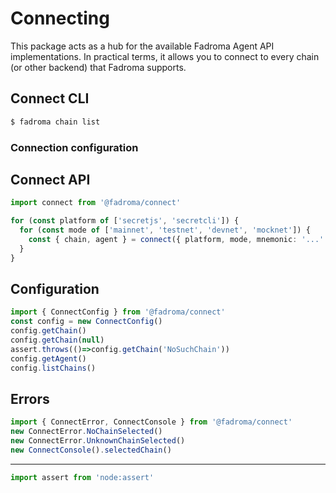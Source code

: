 # Connecting

This package acts as a hub for the available Fadroma Agent API implementations.
In practical terms, it allows you to connect to every chain (or other backend)
that Fadroma supports.

## Connect CLI

```sh
$ fadroma chain list
```

### Connection configuration

## Connect API

```typescript
import connect from '@fadroma/connect'

for (const platform of ['secretjs', 'secretcli']) {
  for (const mode of ['mainnet', 'testnet', 'devnet', 'mocknet']) {
    const { chain, agent } = connect({ platform, mode, mnemonic: '...' })
  }
}
```

## Configuration

```typescript
import { ConnectConfig } from '@fadroma/connect'
const config = new ConnectConfig()
config.getChain()
config.getChain(null)
assert.throws(()=>config.getChain('NoSuchChain'))
config.getAgent()
config.listChains()
```

## Errors

```typescript
import { ConnectError, ConnectConsole } from '@fadroma/connect'
new ConnectError.NoChainSelected()
new ConnectError.UnknownChainSelected()
new ConnectConsole().selectedChain()
```

---

```typescript
import assert from 'node:assert'
```
